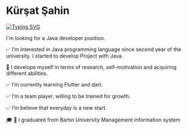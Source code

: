 # Kürşat Şahin

[![Typing SVG](https://readme-typing-svg.herokuapp.com?lines=Junior+Java+Developer)](https://git.io/typing-svg)












I'm looking for a Java developer position.

✅ I’m interested in Java programming language since second year of the university. I started to develop Project with Java. 

💭 I develope myself in terms of research, self-motivation and acquiring different abilities. 

✅ I’m currently learning  Flutter and dart.
 
✅ I’m a team player, willing to be trained for growth.

✅ I’m believe that everyday is a new start.

🎓 🌿 I graduated from Bartın University Management information system




